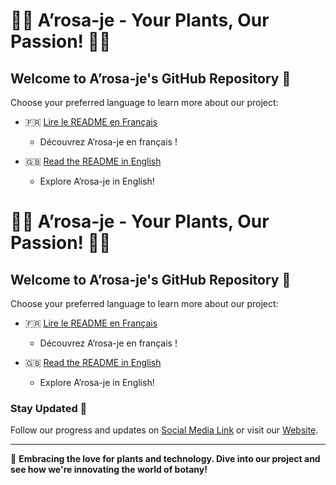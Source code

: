 # 🌿🌺 A’rosa-je - Your Plants, Our Passion! 🌵🌻

## Welcome to A’rosa-je's GitHub Repository 🎉

Choose your preferred language to learn more about our project:

- 🇫🇷 [Lire le README en Français](./README_fr.md)
  - Découvrez A’rosa-je en français !

- 🇬🇧 [Read the README in English](./README_en.md)
  - Explore A’rosa-je in English!

# 🌿🌺 A’rosa-je - Your Plants, Our Passion! 🌵🌻

## Welcome to A’rosa-je's GitHub Repository 🎉

Choose your preferred language to learn more about our project:

- 🇫🇷 [Lire le README en Français](./README_fr.md)

  - Découvrez A’rosa-je en français !

- 🇬🇧 [Read the README in English](./README_en.md)

  - Explore A’rosa-je in English!

### Stay Updated 📢

Follow our progress and updates on [Social Media Link](#) or visit our [Website](#).

---

🚀 **Embracing the love for plants and technology. Dive into our project and see how we're innovating the world of botany!**
